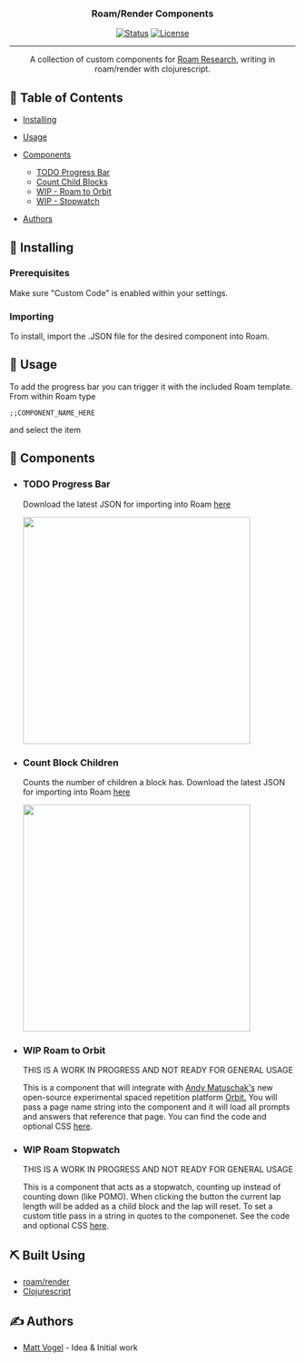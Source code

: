 
<h3 align="center">Roam/Render Components</h3>

<div align="center">

  [![Status](https://img.shields.io/badge/status-active-success.svg)]()
  [![License](https://img.shields.io/badge/license-MIT-blue.svg)](/LICENSE)

</div>

---

<p align="center"> A collection of custom components for <a href="https://roamresearch.com">Roam Research</a>, writing in roam/render with clojurescript.
    <br>
</p>

## 📝 Table of Contents
- [Installing](#getting_started)
- [Usage](#usage)
- [Components](#components)
  - [TODO Progress Bar](#progress)
  - [Count Child Blocks](#count)
  - [WIP - Roam to Orbit](#orbit)
  - [WIP - Stopwatch](#stopwatch)

- [Authors](#authors)

## 🏁 Installing <a name = "getting_started"></a>

### Prerequisites
Make sure "Custom Code" is enabled within your settings.


### Importing
To install, import the .JSON file for the desired component into Roam.


## 🎈 Usage <a name="usage"></a>
To add the progress bar you can trigger it with the included Roam template. From within Roam type

```;;COMPONENT_NAME_HERE```

and select the item

## 🤖 Components <a name = "components"></a>


- ### TODO Progress Bar <a name = "progress"></a>
  Download the latest JSON for importing into Roam <a href='https://github.com/8bitgentleman/Roam-Render-Components/releases/'>here </a>

  <img src="https://github.com/8bitgentleman/Roam-Render-Components/raw/main/TODO%20Progress%20Bar/image.gif" width="400"></img>

- ### Count Block Children <a name = "count"></a>
  Counts the number of children a block has.
  Download the latest JSON for importing into Roam <a href='https://github.com/8bitgentleman/Roam-Render-Components/releases/'>here </a>

  <img src="https://github.com/8bitgentleman/Roam-Render-Components/raw/main/TODO%20Progress%20Bar/image.gif" width="400"></img>

- ### WIP Roam to Orbit <a name = "orbit"></a>
  THIS IS A WORK IN PROGRESS AND NOT READY FOR GENERAL USAGE
  
  This is a component that will integrate with <a href='https://github.com/andymatuschak/orbit'>Andy Matuschak's</a> new open-source experimental spaced repetition  platform <a href='https://github.com/andymatuschak/orbit'>Orbit.</a>
  You will pass a page name string into the component and it will load all prompts and answers that reference that page. You can find the code and optional CSS <a href="https://github.com/8bitgentleman/Roam-Render-Components/raw/main/Roam%20to%20Orbit">here</a>.

- ### WIP Roam Stopwatch <a name = "stopwatch"></a>
  THIS IS A WORK IN PROGRESS AND NOT READY FOR GENERAL USAGE
  
  This is a component that acts as a stopwatch, counting up instead of counting down (like POMO). When clicking the button the current lap length will be added as a child block and the lap will reset. To set a custom title pass in a string in quotes to the componenet. See the code and optional CSS <a href="https://github.com/8bitgentleman/Roam-Render-Components/raw/main/Roam%20Stopwatch">here</a>.
  
## ⛏️ Built Using <a name = "built_using"></a>
- [roam/render](https://roamresearch.com/#/app/developer-documentation/page/7l31uEMqA)
- [Clojurescript](https://clojurescript.org/)

## ✍️ Authors <a name = "authors"></a>
- [Matt Vogel](https://github.com/8bitgentleman) - Idea & Initial work
